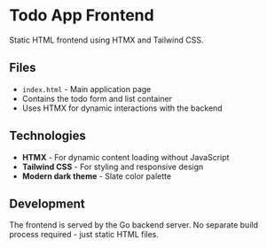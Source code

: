 # Todo App Frontend

Static HTML frontend using HTMX and Tailwind CSS.

## Files

- `index.html` - Main application page
- Contains the todo form and list container
- Uses HTMX for dynamic interactions with the backend

## Technologies

- **HTMX** - For dynamic content loading without JavaScript
- **Tailwind CSS** - For styling and responsive design
- **Modern dark theme** - Slate color palette

## Development

The frontend is served by the Go backend server. No separate build process required - just static HTML files. 